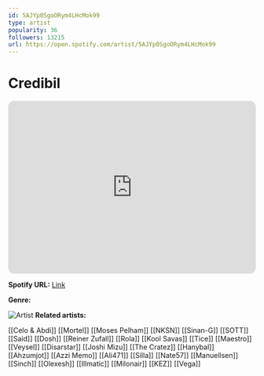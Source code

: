 ```yaml
---
id: 5AJYp0SgoORym4LHcMok99
type: artist
popularity: 36
followers: 13215
url: https://open.spotify.com/artist/5AJYp0SgoORym4LHcMok99
---
```

# Credibil

<iframe style="border-radius:12px" src="https://open.spotify.com/embed/artist/5AJYp0SgoORym4LHcMok99" width="100%" height="352" frameBorder="0" allowfullscreen="" allow="autoplay; clipboard-write; encrypted-media; fullscreen; picture-in-picture" loading="lazy"></iframe>

**Spotify URL:** [Link](https://open.spotify.com/artist/5AJYp0SgoORym4LHcMok99)

**Genre:** 

![Artist](https://i.scdn.co/image/ab6761610000e5eb286e5cfb7e072f9e457e0eb9)
**Related artists:**

[[Celo & Abdi]]
[[Mortel]]
[[Moses Pelham]]
[[NKSN]]
[[Sinan-G]]
[[SOTT]]
[[Said]]
[[Dosh]]
[[Reiner Zufall]]
[[Rola]]
[[Kool Savas]]
[[Tice]]
[[Maestro]]
[[Veysel]]
[[Disarstar]]
[[Joshi Mizu]]
[[The Cratez]]
[[Hanybal]]
[[Ahzumjot]]
[[Azzi Memo]]
[[Ali471]]
[[Silla]]
[[Nate57]]
[[Manuellsen]]
[[Sinch]]
[[Olexesh]]
[[Illmatic]]
[[Milonair]]
[[KEZ]]
[[Vega]]
